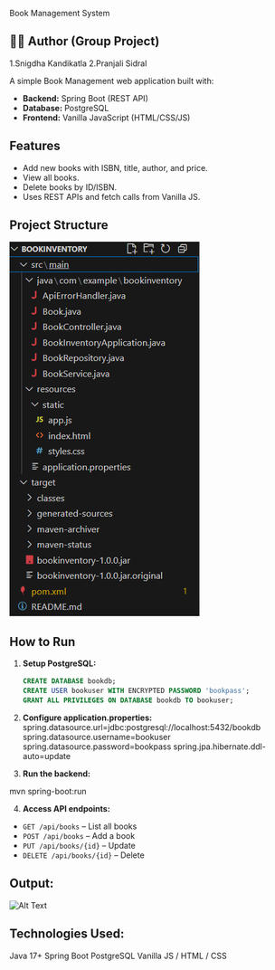 Book Management System 

## 👨‍💻 Author (Group Project)

1.Snigdha Kandikatla
2.Pranjali Sidral

A simple Book Management web application built with:

- **Backend:** Spring Boot (REST API)
- **Database:** PostgreSQL
- **Frontend:** Vanilla JavaScript (HTML/CSS/JS)

## Features
- Add new books with ISBN, title, author, and price.
- View all books.
- Delete books by ID/ISBN.
- Uses REST APIs and fetch calls from Vanilla JS.

## Project Structure

 ![Alt Text](folder.png)

 
## How to Run

1. **Setup PostgreSQL:**
   ```sql
   CREATE DATABASE bookdb;
   CREATE USER bookuser WITH ENCRYPTED PASSWORD 'bookpass';
   GRANT ALL PRIVILEGES ON DATABASE bookdb TO bookuser;


2. **Configure application.properties:**
spring.datasource.url=jdbc:postgresql://localhost:5432/bookdb
spring.datasource.username=bookuser
spring.datasource.password=bookpass
spring.jpa.hibernate.ddl-auto=update


3. **Run the backend:**

 mvn spring-boot:run


4. **Access API endpoints:**

- `GET /api/books` – List all books  
- `POST /api/books` – Add a book  
- `PUT /api/books/{id}` – Update  
- `DELETE /api/books/{id}` – Delete  

## Output:

![Alt Text](output.png)

## Technologies Used:

Java 17+
Spring Boot 
PostgreSQL 
Vanilla JS / HTML / CSS



